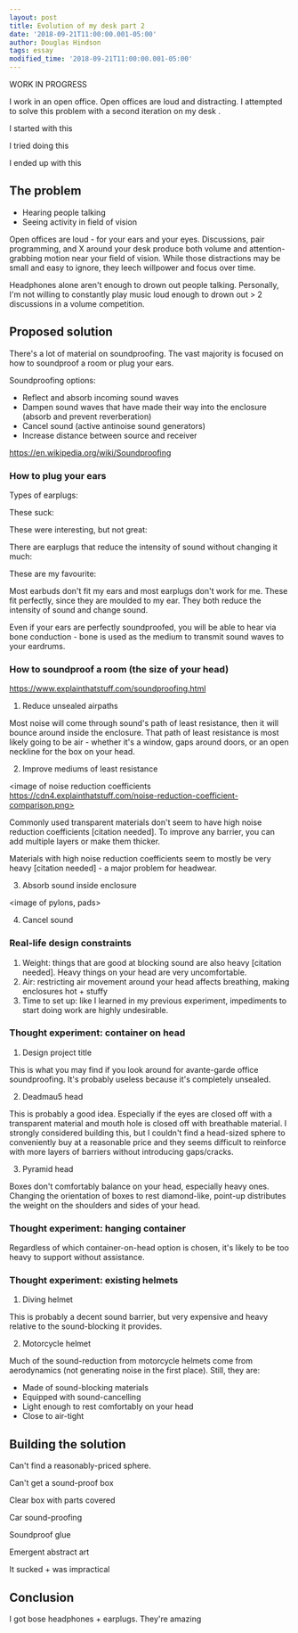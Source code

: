 ```yaml
---
layout: post
title: Evolution of my desk part 2 
date: '2018-09-21T11:00:00.001-05:00'
author: Douglas Hindson
tags: essay
modified_time: '2018-09-21T11:00:00.001-05:00'
---
```


WORK IN PROGRESS

I work in an open office. Open offices are loud and distracting. I attempted to solve this problem with a second iteration on my desk <link to first iteration>.

I started with this
<picture of black headphones with earplugs>

I tried doing this
<picture of box on head>

I ended up with this
<picture of bose with earplugs>


## The problem

* Hearing people talking
* Seeing activity in field of vision

Open offices are loud - for your ears and your eyes. Discussions, pair programming, and X around your desk produce both volume and attention-grabbing motion near your field of vision. While those distractions may be small and easy to ignore, they leech willpower and focus over time.

Headphones alone aren't enough to drown out people talking. Personally, I'm not willing to constantly play music loud enough to drown out > 2 discussions in a volume competition. 

## Proposed solution

There's a lot of material on soundproofing. The vast majority is focused on how to soundproof a room or plug your ears.

Soundproofing options:

* Reflect and absorb incoming sound waves
* Dampen sound waves that have made their way into the enclosure (absorb and prevent reverberation)
* Cancel sound (active antinoise sound generators)
* Increase distance between source and receiver

https://en.wikipedia.org/wiki/Soundproofing


### How to plug your ears

Types of earplugs:

These suck:
<picture of foam earplug>

These were interesting, but not great:
<picture of metal earplugs>

There are earplugs that reduce the intensity of sound without changing it much:
<picture of hi-fi earplugs>

These are my favourite:
<picture of custom molded earplugs>

Most earbuds don't fit my ears and most earplugs don't work for me. These fit perfectly, since they are moulded to my ear. They both reduce the intensity of sound and change sound.

Even if your ears are perfectly soundproofed, you will be able to hear via bone conduction - bone is used as the medium to transmit sound waves to your eardrums.

### How to soundproof a room (the size of your head)

https://www.explainthatstuff.com/soundproofing.html

1. Reduce unsealed airpaths

Most noise will come through sound's path of least resistance, then it will bounce around inside the enclosure. That path of least resistance is most likely going to be air - whether it's a window, gaps around doors, or an open neckline for the box on your head.

2. Improve mediums of least resistance

<image of noise reduction coefficients https://cdn4.explainthatstuff.com/noise-reduction-coefficient-comparison.png>

Commonly used transparent materials don't seem to have high noise reduction coefficients [citation needed]. To improve any barrier, you can add multiple layers or make them thicker.

Materials with high noise reduction coefficients seem to mostly be very heavy [citation needed] - a major problem for headwear. 

3. Absorb sound inside enclosure

<image of pylons, pads>

4. Cancel sound

### Real-life design constraints

1. Weight: things that are good at blocking sound are also heavy [citation needed]. Heavy things on your head are very uncomfortable.
2. Air: restricting air movement around your head affects breathing, making enclosures hot + stuffy
3. Time to set up: like I learned in my previous experiment, impediments to start doing work are highly undesirable.

### Thought experiment: container on head

1. Design project title

<Picture of existing cone thing>

This is what you may find if you look around for avante-garde office soundproofing. It's probably useless because it's completely unsealed.

2. Deadmau5 head

<picture of diy deadmau5 head>

This is probably a good idea. Especially if the eyes are closed off with a transparent material and mouth hole is closed off with breathable material. I strongly considered building this, but I couldn't find a head-sized sphere to conveniently buy at a reasonable price and they seems difficult to reinforce with more layers of barriers without introducing gaps/cracks.

3. Pyramid head

<picture of pyramid head>

Boxes don't comfortably balance on your head, especially heavy ones. Changing the orientation of boxes to rest diamond-like, point-up distributes the weight on the shoulders and sides of your head.

### Thought experiment: hanging container

Regardless of which container-on-head option is chosen, it's likely to be too heavy to support without assistance.

<picture Hair fuzzing machines hanging from lamp pole>

<picture of box hanging from curved lamp post>

### Thought experiment: existing helmets

1. Diving helmet

<picture Scuba diving helmet>

This is probably a decent sound barrier, but very expensive and heavy relative to the sound-blocking it provides.

2. Motorcycle helmet

<picture of motorcycle helmet>
<link to helmet>

Much of the sound-reduction from motorcycle helmets come from aerodynamics (not generating noise in the first place). Still, they are:

* Made of sound-blocking materials
* Equipped with sound-cancelling
* Light enough to rest comfortably on your head
* Close to air-tight

## Building the solution

Can't find a reasonably-priced sphere.

Can't get a sound-proof box

Clear box with parts covered

Car sound-proofing

Soundproof glue

Emergent abstract art

It sucked + was impractical

## Conclusion

I got bose headphones + earplugs. They're amazing